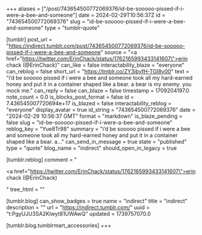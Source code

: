 +++
aliases = ["/post/743654500772069376/id-be-sooooo-pissed-if-i-were-a-bee-and-someone"]
date = 2024-02-29T10:56:37Z
id = "743654500772069376"
slug = "id-be-sooooo-pissed-if-i-were-a-bee-and-someone"
type = "tumblr-quote"

[tumblr]
post_url = "https://indirect.tumblr.com/post/743654500772069376/id-be-sooooo-pissed-if-i-were-a-bee-and-someone"
source = "<a href=\"https://twitter.com/ErinChack/status/1762165993433141607\">erin chack (@ErinChack)</a>"
can_like = false
interactability_blaze = "everyone"
can_reblog = false
short_url = "https://tmblr.co/ZY3jbyfH-TGI8y00"
text = "i&rsquo;d be sooooo pissed if i were a bee and someone took all my hard-earned honey and put it in a container shaped like a bear. a bear is my enemy. you mock me."
can_reply = false
can_blaze = false
timestamp = 1709204197.0
note_count = 0.0
is_blocks_post_format = false
id = 7.436545007720694e+17
is_blazed = false
interactability_reblog = "everyone"
display_avatar = true
id_string = "743654500772069376"
date = "2024-02-29 10:56:37 GMT"
format = "markdown"
is_blaze_pending = false
slug = "id-be-sooooo-pissed-if-i-were-a-bee-and-someone"
reblog_key = "Yue8Tr98"
summary = "i’d be sooooo pissed if i were a bee and someone took all my hard-earned honey and put it in a container shaped like a bear. a..."
can_send_in_message = true
state = "published"
type = "quote"
blog_name = "indirect"
should_open_in_legacy = true

[tumblr.reblog]
comment = "<p><a href=\"https://twitter.com/ErinChack/status/1762165993433141607\">erin chack (@ErinChack)</a></p>"
tree_html = ""

[tumblr.blog]
can_show_badges = true
name = "indirect"
title = "indirect"
description = ""
url = "https://indirect.tumblr.com/"
uuid = "t:PgyUJU3SA2Klwyt81UWAwQ"
updated = 1739757070.0

[tumblr.blog.tumblrmart_accessories]
+++
